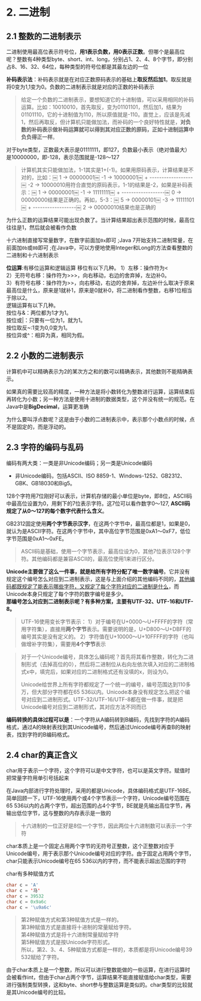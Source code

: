 # 2. 二进制

## 2.1 整数的二进制表示

二进制使用最高位表示符号位，**用1表示负数，用0表示正数**。但哪个是最高位呢？整数有4种类型byte、short、int、long，分别占1、2、4、8个字节，即分别占8、16、32、64位，每种类型的符号位都是其最左边的一位

**补码表示法**：补码表示就是在对应正数原码表示的基础上**取反然后加1**。取反就是将0变为1,1变为0。负数的二进制表示就是对应的正数的补码表示

> 给定一个负数的二进制表示，要想知道它的十进制值，可以采用相同的补码运算。比如：10010010，首先取反，变为01101101，然后加1，结果为01101110，它的十进制值为110，所以原值就是-110。直觉上，应该是先减1，然后再取反，但计算机只能做加法，而补码的一个良好特性就是，**对负数的补码表示做补码运算就可以得到其对应正数的原码，正如十进制运算中负负得正一样**。

对于byte类型，正数最大表示是01111111，即127，负数最小表示（绝对值最大）是10000000，即-128，表示范围就是-128～127

>计算机其实只能做加法，1-1其实是1+(-1)。如果用原码表示，计算结果是不对的，比如：￼ 
>1 -> 00000001￼ -1 -> 10000001￼ + ------------------￼ -2 -> 10000010用符合直觉的原码表示，1-1的结果是-2，如果是补码表示：￼ 1 -> 00000001￼ -1 -> 11111111￼ + ------------------￼ 0 -> 00000000结果是正确的。再如，5-3：￼ 5 -> 00000101￼ -3 -> 11111101￼ + ------------------￼ 2 -> 00000010结果也是正确的

为什么正数的运算结果可能出现负数了。当计算结果超出表示范围的时候，最高位往往是1，然后就会被看作负数

十六进制直接写常量数字，在数字前面加`0x`即可 ;Java 7开始支持二进制常量，在前面加`0b`或`0B`即可 ;在Java中，可以方便地使用Integer和Long的方法查看整数的二进制和十六进制表示

**位运算**:有移位运算和逻辑运算
移位有以下几种。
1）左移：操作符为<  
2）无符号右移：操作符为>>>，向右移动，右边的舍弃掉，左边补0。  
3）有符号右移：操作符为>>，向右移动，右边的舍弃掉，左边补什么取决于原来最高位是什么，原来是1就补1，原来是0就补0，将二进制看作整数，右移1位相当于除以2。  
逻辑运算有以下几种。  
按位与&：两位都为1才为1。  
按位或|：只要有一位为1，就为1。  
按位取反~:1变为0,0变为1。  
按位异或^：相异为真，相同为假。      

## 2.2 小数的二进制表示

计算机中可以精确表示为2的某次方之和的数可以精确表示，其他数则不能精确表示。 

如果真的需要比较高的精度，一种方法是将小数转化为整数进行运算，运算结束后再转化为小数；另一种方法是使用十进制的数据类型，这个并没有统一的规范。在Java中是**BigDecimal**，运算更准确 

为什么要叫浮点数呢？这是由于小数的二进制表示中，表示那个小数点的时候，点不是固定的，而是浮动的。

## 2.3 字符的编码与乱码

编码有两大类：一类是非Unicode编码；另一类是Unicode编码

- 非Unicode编码，包括ASCII、ISO 8859-1、Windows-1252、GB2312、GBK、GB18030和Big5。

128个字符用7位刚好可以表示，计算机存储的最小单位是byte，即8位，ASCII码中最高位设置为0，用剩下的7位表示字符。这7位可以看作数字0～127, **ASCII码规定了从0～127的每个数字代表什么含义**。

GB2312固定使用**两个字节表示汉字**，在这两个字节中，最高位都是1，如果是0，就认为是ASCII字符。在这两个字节中，其中高位字节范围是0xA1～0xF7，低位字节范围是0xA1～0xFE。

> ASCII码是基础，使用一个字节表示，最高位设为0，其他7位表示128个字符。其他编码都是兼容ASCII的，最高位使用1来进行区分。

**Unicode主要做了这么一件事，就是给所有字符分配了唯一数字编号**。它并没有规定这个编号怎么对应到二进制表示，这是与上面介绍的其他编码不同的，<u>其他编码都既规定了能表示哪些字符，又规定了每个字符对应的二进制是什么</u>，而Unicode本身只规定了每个字符的数字编号是多少。  
**那编号怎么对应到二进制表示呢？有多种方案，主要有UTF-32、UTF-16和UTF-8。**

> UTF-16使用变长字节表示：
> 1）对于编号在U+0000～U+FFFF的字符（常用字符集），直接用**两个字节**表示。需要说明的是，U+D800～U+DBFF的编号其实是没有定义的。
> 2）字符值在U+10000～U+10FFFF的字符（也叫做增补字符集），需要用**4个字节**表示

> 对于一个Unicode编号，具体怎么编码呢？首先将其看作整数，转化为二进制形式（去掉高位的0），然后将二进制位从右向左依次填入对应的二进制格式x中，填完后，如果对应的二进制格式还有没填的x，则设为0。
>
> Unicode给世界上所有字符都规定了一个统一的编号，编号范围达到110多万，但大部分字符都在65 536以内。Unicode本身没有规定怎么把这个编号对应到二进制形式。UTF-32/UTF-16/UTF-8都在做一件事，就是把Unicode编号对应到二进制形式，其对应方法不同而已

**编码转换的具体过程可以是**：一个字符从A编码转到B编码，先找到字符的A编码格式，通过A的映射表找到其Unicode编号，然后通过Unicode编号再查B的映射表，找到字符的B编码格式。

## 2.4 char的真正含义

char用于表示一个字符，这个字符可以是中文字符，也可以是英文字符。赋值时把常量字符用单引号括起来

在Java内部进行字符处理时，采用的都是Unicode，具体编码格式是UTF-16BE。简单回顾一下，UTF-16使用两个或4个字节表示一个字符，Unicode编号范围在65 536以内的占两个字节，超出范围的占4个字节，BE就是先输出高位字节，再输出低位字节，这与整数的内存表示是一致的

> 十六进制的一位正好是8位一个字节，因此两位十六进制数可以表示一个字符

char本质上是一个固定占用两个字节的无符号正整数，这个正整数对应于Unicode编号，用于表示那个Unicode编号对应的字符。由于固定占用两个字节，char只能表示Unicode编号在65 536以内的字符，而不能表示超出范围的字符

char有多种赋值方式

````java
char c = 'A'￼ 
char c = '马'￼
char c = 39532
char c = 0x9a6c￼
char c = '\u9a6c'
````

>第2种赋值方式和第3种赋值方式是一样的。  
>第3种赋值方式是直接将十进制的常量赋给字符。  
>第4种赋值方式是将十六进制常量赋给字符  
>第5种赋值方式是按Unicode字符形式。  
>所以，第2、3、4、5种赋值方式都是一样的，本质都是将Unicode编号39 532赋给了字符。

由于char本质上是一个整数，所以可以进行整数能做的一些运算，在进行运算时会被看作int，但由于char占两个字节，运算结果不能直接赋值给char类型，需要进行强制类型转换，这和byte、short参与整数运算是类似的。char类型的比较就是其Unicode编号的比较。